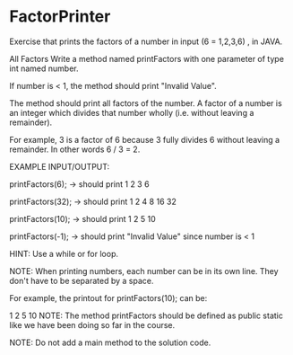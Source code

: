 # FactorPrinter
Exercise that prints the factors of a number in input (6 = 1,2,3,6) , in JAVA.

All Factors
Write a method named printFactors with one parameter of type int named number. 

If number is < 1, the method should print "Invalid Value".

The method should print all factors of the number. A factor of a number is an integer which divides that number wholly (i.e. without leaving a remainder).

For example, 3 is a factor of 6 because 3 fully divides 6 without leaving a remainder. In other words 6 / 3 = 2.



EXAMPLE INPUT/OUTPUT:

printFactors(6); → should print 1 2 3 6

printFactors(32); → should print 1 2 4 8 16 32

printFactors(10); → should print 1 2 5 10

printFactors(-1); → should print "Invalid Value" since number is < 1



HINT: Use a while or for loop.



NOTE: When printing numbers, each number can be in its own line. They don't have to be separated by a space.

For example, the printout for printFactors(10); can be:

1
2
5
10
NOTE: The method printFactors​ should be defined as public static like we have been doing so far in the course.

NOTE: Do not add a main method to the solution code.
